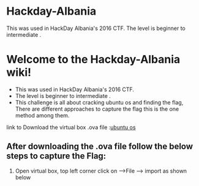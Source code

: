 # Hackday-Albania
This was used in HackDay Albania's 2016 CTF.  The level is beginner to intermediate .
#  Welcome to the Hackday-Albania wiki!

* This was used in HackDay Albania's 2016 CTF.
* The level is beginner to intermediate .
* This challenge is all about cracking ubuntu os and finding the flag, There are different approaches to capture the flag this is the one method among them.

link to Download the virtual box .ova file :[ubuntu os](https://www.vulnhub.com/entry/hackday-albania,167/)

## After downloading the .ova file follow the below steps to capture the Flag:

1. Open virtual box, top left corner click on -->File --> import as shown below

